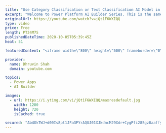 ```yaml
---
title: "Use Category Classification or Text Classification AI Model in Power Apps and Power Automate"
excerpt: "Welcome to Power Platform AI Builder Series. This is the same session I have represented to Global AI Online Tour - 2020 at Ahmedabad. This is a pre-recorded session.  During this session, I'm going to talk about Category Classification inside the AI Builder. The Category Classification was earlier known"
originalUrl: https://youtube.com/watch?v=jQt1F6WXIQQ
type: video
price: Free
length: PT34M7S
publishedDateTime: 2020-10-05T05:39:45Z
heat: 51

featuredContent: "<iframe width=\"800\" height=\"500\" frameborder=\"0\" src=\"https://www.youtube.com/embed/jQt1F6WXIQQ\" allow=\"accelerometer; autoplay; encrypted-media; gyroscope; picture-in-picture\" allowfullscreen></iframe>"

provider:
  name: Dhruvin Shah
  domain: youtube.com

topics:
  - Power Apps
  - AI Builder

images:
  - url: https://i.ytimg.com/vi/jQt1F6WXIQQ/maxresdefault.jpg
    width: 1280
    height: 720
    isCached: true

secured: "Ab4OkTWJ+d00Is8pt1JFa3PYrAQUJ01XJkdncM29Xdr+CygPfi28Sgz0aaffyC9Xe+DxYutMtJ591qSvO3gU/HvNpv5gEXV1QjRZ6rtugetoAiMhSW6HYHeQVUzAYndgiU/+bJFhQ3mbay735iQP3wQsvA2/owvff+KNp6/LOtuP51QLmaZE01cwv0QVEj3taMaUkLjgK7l3IrugLR+2ip0pB6ovrB23rdtJVCr6m/XY3XG1j5NTUwM9ptbn0mvzrrCchvMYlH26U8oYIeWuXU9Oy7QmVEZfDZk/M/A/0igL3yLaNARqZ7RaaVT7vfkh4yweLD9qaaAeySg0vU8nRW24Z/BNVU0Yvi7mFS98cdnVG3UDjZTsXXyuTusoTMhsKtrg1RYiMVYhmxCORyhgXQ==;qLF/pl4pVuYIfMvo5dPAFQ=="
---
```



